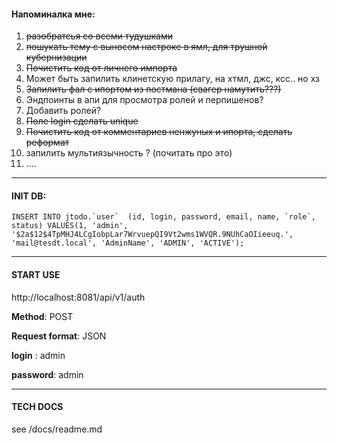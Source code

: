 #### Напоминалка мне:
1) ~~разобратсья со всеми тудушками~~
2) ~~пошукать тему с выносом настроке в ямл, для трушной кубернизации~~
3) ~~Почистить код от личнего импорта~~
4) Может быть запилить клинетскую прилагу, на хтмл, джс, ксс.. но хз
5) ~~Запилить фал с ипортом из постмана (свагер намутить???)~~
6) Эндпоинты в апи для просмотра ролей и перпишенов?
7) Добавить ролей?
8) ~~Поле login сделать unique~~
9) ~~Почистить код от комментариев ненжуных и ипорта, сделать реформат~~
10) запилить мультиязычность ? (почитать про это)
11) ....
___

#### INIT DB:
``INSERT INTO jtodo.`user` 
(id, login, password, email, name, `role`, status)
 VALUES(1, 'admin', '$2a$12$4TpMHJ4LCgIobpLar7WrvuepQI9Vt2wms1WVQR.9NUhCaOIieeuq.', 'mail@tesdt.local', 'AdminName', 'ADMIN', 'ACTIVE');
``
___

#### START USE 

http://localhost:8081/api/v1/auth

**Method**: POST

**Request format**: JSON

**login** : admin

**password**: admin

____

#### TECH DOCS

see /docs/readme.md